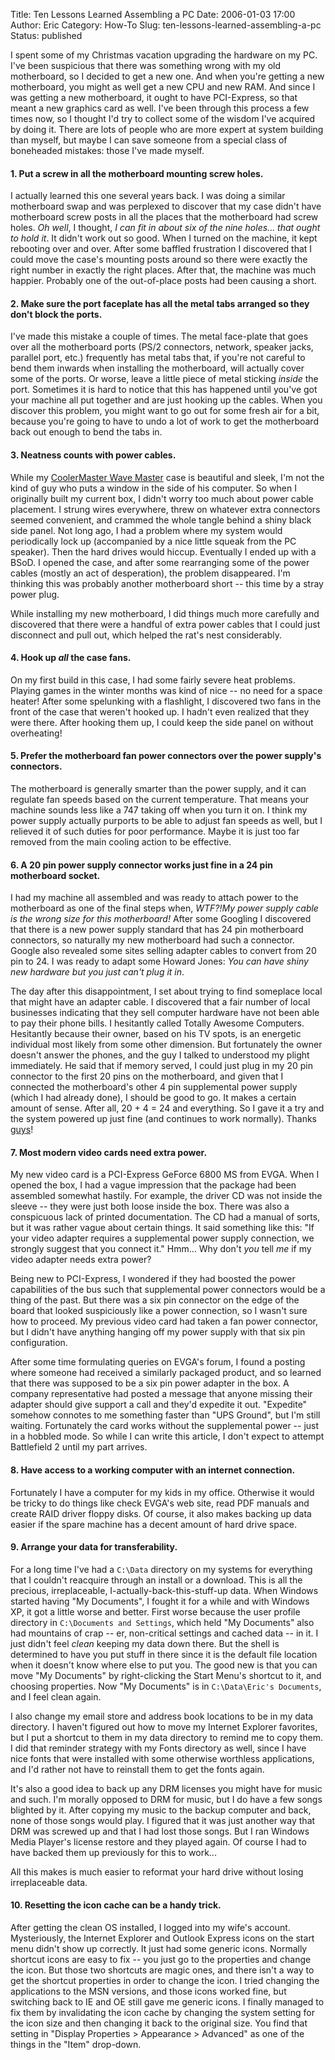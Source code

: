 Title: Ten Lessons Learned Assembling a PC
Date: 2006-01-03 17:00
Author: Eric
Category: How-To
Slug: ten-lessons-learned-assembling-a-pc
Status: published

I spent some of my Christmas vacation upgrading the hardware on my PC.
I've been suspicious that there was something wrong with my old
motherboard, so I decided to get a new one. And when you're getting a
new motherboard, you might as well get a new CPU and new RAM. And since
I was getting a new motherboard, it ought to have PCI-Express, so that
meant a new graphics card as well. I've been through this process a few
times now, so I thought I'd try to collect some of the wisdom I've
acquired by doing it. There are lots of people who are more expert at
system building than myself, but maybe I can save someone from a special
class of boneheaded mistakes: those I've made myself.<!--more-->

#### 1. Put a screw in all the motherboard mounting screw holes.

I actually learned this one several years back. I was doing a similar
motherboard swap and was perplexed to discover that my case didn't have
motherboard screw posts in all the places that the motherboard had screw
holes. *Oh well*, I thought, *I can fit in about six of the nine
holes... that ought to hold it*. It didn't work out so good. When I
turned on the machine, it kept rebooting over and over. After some
baffled frustration I discovered that I could move the case's mounting
posts around so there were exactly the right number in exactly the right
places. After that, the machine was much happier. Probably one of the
out-of-place posts had been causing a short.

#### 2. Make sure the port faceplate has all the metal tabs arranged so they don't block the ports.

I've made this mistake a couple of times. The metal face-plate that goes
over all the motherboard ports (PS/2 connectors, network, speaker jacks,
parallel port, etc.) frequently has metal tabs that, if you're not
careful to bend them inwards when installing the motherboard, will
actually cover some of the ports. Or worse, leave a little piece of
metal sticking *inside* the port. Sometimes it is hard to notice that
this has happened until you've got your machine all put together and are
just hooking up the cables. When you discover this problem, you might
want to go out for some fresh air for a bit, because you're going to
have to undo a lot of work to get the motherboard back out enough to
bend the tabs in.

#### 3. Neatness counts with power cables.

While my [CoolerMaster Wave
Master](http://www.coolermaster-usa.com/CoolerMaster/Products.aspx?pid=36)
case is beautiful and sleek, I'm not the kind of guy who puts a window
in the side of his computer. So when I originally built my current box,
I didn't worry too much about power cable placement. I strung wires
everywhere, threw on whatever extra connectors seemed convenient, and
crammed the whole tangle behind a shiny black side panel. Not long ago,
I had a problem where my system would periodically lock up (accompanied
by a nice little squeak from the PC speaker). Then the hard drives would
hiccup. Eventually I ended up with a BSoD. I opened the case, and after
some rearranging some of the power cables (mostly an act of
desperation), the problem disappeared. I'm thinking this was probably
another motherboard short -- this time by a stray power plug.

While installing my new motherboard, I did things much more carefully
and discovered that there were a handful of extra power cables that I
could just disconnect and pull out, which helped the rat's nest
considerably.

#### 4. Hook up *all* the case fans.

On my first build in this case, I had some fairly severe heat problems.
Playing games in the winter months was kind of nice -- no need for a
space heater! After some spelunking with a flashlight, I discovered two
fans in the front of the case that weren't hooked up. I hadn't even
realized that they were there. After hooking them up, I could keep the
side panel on without overheating!

#### 5. Prefer the motherboard fan power connectors over the power supply's connectors.

The motherboard is generally smarter than the power supply, and it can
regulate fan speeds based on the current temperature. That means your
machine sounds less like a 747 taking off when you turn it on. I think
my power supply actually purports to be able to adjust fan speeds as
well, but I relieved it of such duties for poor performance. Maybe it is
just too far removed from the main cooling action to be effective.

#### 6. A 20 pin power supply connector works just fine in a 24 pin motherboard socket.

I had my machine all assembled and was ready to attach power to the
motherboard as one of the final steps when, *WTF?!My power supply cable
is the wrong size for this motherboard!* After some Googling I
discovered that there is a new power supply standard that has 24 pin
motherboard connectors, so naturally my new motherboard had such a
connector. Google also revealed some sites selling adapter cables to
convert from 20 pin to 24. I was ready to adapt some Howard Jones: *You
can have shiny new hardware but you just can't plug it in*.

The day after this disappointment, I set about trying to find someplace
local that might have an adapter cable. I discovered that a fair number
of local businesses indicating that they sell computer hardware have not
been able to pay their phone bills. I hesitantly called Totally Awesome
Computers. Hesitantly because their owner, based on his TV spots, is an
energetic individual most likely from some other dimension. But
fortunately the owner doesn't answer the phones, and the guy I talked to
understood my plight immediately. He said that if memory served, I could
just plug in my 20 pin connector to the first 20 pins on the
motherboard, and given that I connected the motherboard's other 4 pin
supplemental power supply (which I had already done), I should be good
to go. It makes a certain amount of sense. After all, 20 + 4 = 24 and
everything. So I gave it a try and the system powered up just fine (and
continues to work normally). Thanks
[guys](http://www.totallyawesomecomputers.com/)!

#### 7. Most modern video cards need extra power.

My new video card is a PCI-Express GeForce 6800 MS from EVGA. When I
opened the box, I had a vague impression that the package had been
assembled somewhat hastily. For example, the driver CD was not inside
the sleeve -- they were just both loose inside the box. There was also a
conspicuous lack of printed documentation. The CD had a manual of sorts,
but it was rather vague about certain things. It said something like
this: "If your video adapter requires a supplemental power supply
connection, we strongly suggest that you connect it." Hmm... Why don't
*you* tell *me* if my video adapter needs extra power?

Being new to PCI-Express, I wondered if they had boosted the power
capabilities of the bus such that supplemental power connectors would be
a thing of the past. But there was a six pin connector on the edge of
the board that looked suspiciously like a power connection, so I wasn't
sure how to proceed. My previous video card had taken a fan power
connector, but I didn't have anything hanging off my power supply with
that six pin configuration.

After some time formulating queries on EVGA's forum, I found a posting
where someone had received a similarly packaged product, and so learned
that there was supposed to be a six pin power adapter in the box. A
company representative had posted a message that anyone missing their
adapter should give support a call and they'd expedite it out.
"Expedite" somehow connotes to me something faster than "UPS Ground",
but I'm still waiting. Fortunately the card works without the
supplemental power -- just in a hobbled mode. So while I can write this
article, I don't expect to attempt Battlefield 2 until my part
arrives. 

#### 8. Have access to a working computer with an internet connection.

Fortunately I have a computer for my kids in my office. Otherwise it
would be tricky to do things like check EVGA's web site, read PDF
manuals and create RAID driver floppy disks. Of course, it also makes
backing up data easier if the spare machine has a decent amount of hard
drive space.

#### 9. Arrange your data for transferability.

For a long time I've had a `C:\Data` directory on my systems for
everything that I couldn't reacquire through an install or a download.
This is all the precious, irreplaceable, I-actually-back-this-stuff-up
data. When Windows started having "My Documents", I fought it for a
while and with Windows XP, it got a little worse and better. First worse
because the user profile directory in `C:\Documents and Settings`, which
held "My Documents" also had mountains of crap -- er, non-critical
settings and cached data -- in it. I just didn't feel *clean* keeping my
data down there. But the shell is determined to have you put stuff in
there since it is the default file location when it doesn't know where
else to put you. The good new is that you can move "My Documents" by
right-clicking the Start Menu's shortcut to it, and choosing properties.
Now "My Documents" is in `C:\Data\Eric's Documents`, and I feel clean
again.

I also change my email store and address book locations to be in my data
directory. I haven't figured out how to move my Internet Explorer
favorites, but I put a shortcut to them in my data directory to remind
me to copy them. I did that reminder strategy with my Fonts directory as
well, since I have nice fonts that were installed with some otherwise
worthless applications, and I'd rather not have to reinstall them to get
the fonts again.

It's also a good idea to back up any DRM licenses you might have for
music and such. I'm morally opposed to DRM for music, but I do have a
few songs blighted by it. After copying my music to the backup computer
and back, none of those songs would play. I figured that it was just
another way that DRM was screwed up and that I had lost those songs. But
I ran Windows Media Player's license restore and they played again. Of
course I had to have backed them up previously for this to work...

All this makes is much easier to reformat your hard drive without losing
irreplaceable data.

#### 10. Resetting the icon cache can be a handy trick.

After getting the clean OS installed, I logged into my wife's account.
Mysteriously, the Internet Explorer and Outlook Express icons on the
start menu didn't show up correctly. It just had some generic icons.
Normally shortcut icons are easy to fix -- you just go to the properties
and change the icon. But those two shortcuts are magic ones, and there
isn't a way to get the shortcut properties in order to change the icon.
I tried changing the applications to the MSN versions, and those icons
worked fine, but switching back to IE and OE still gave me generic
icons. I finally managed to fix them by invalidating the icon cache by
changing the system setting for the icon size and then changing it back
to the original size. You find that setting in "Display Properties &gt;
Appearance &gt; Advanced" as one of the things in the "Item" drop-down.
